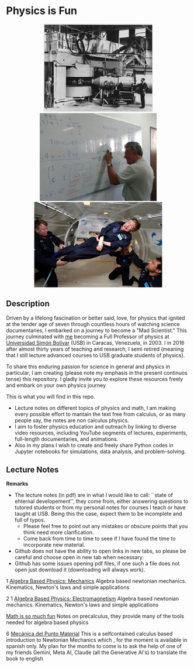 <p align="center">
  <H1> Physics is Fun </H1>
</p>

<p align="center">
  <img src="pics/Berkeley_60-inch_cyclotron.jpg" width="300" title="hover text">
  <img src="pics/Jesus-Esteban_MIC119.jpg" width="320" title="hover text">
  <img src="pics/Hawking_in_Zero_Gravity_NASA.jpg" width="350" title="hover text">
</p>




## Description

Driven by a lifelong fascination or better said, love, for physics that ignited at the tender age of seven through countless hours of watching science documentaries, I embarked on a journey to become a "Mad Scientist." This journey culminated with [me](https://sites.google.com/view/marioicaicedo) becoming a Full Professor of physics at [Universidad Simón Bolívar](http://www.usb.ve) (USB) in Caracas, Venezuela, in 2003. I in 2016 after almost thirty years of teaching and research, I semi retired (meaning that I still lecture advanced courses to USB graduate students of physics).

To share this enduring passion for science in general and physics in particular, I am creating (please note my emphasis in the present continuos tense) this repository. I gladly invite you to explore these resources freely and embark on your own physics journey

This is what you will find in this repo. 

*  Lecture notes on different topics of physics and math, I am making every possible effort to mantain the text free from calculus, or as many people say, the notes are non calculus physics.
*  I aim to foster physics education and outreach by linking to diverse video resources, including YouTube segments of lectures, experiments, full-length documentaries, and animations.
*  Also in my plans I wish to create and freely share Python codes in Jupyter notebooks for simulations, data analysis, and problem-solving.  


## Lecture Notes

**Remarks** 

* The lecture notes (in pdf) are in what I would like to call: ``state of ehternal developement'', they come from, either answering questions to tutored students or from my personal notes for courses I teach or have taught at USB. Being this the case, expect them to be incomplete and full of typos.
  * Please feel free to point out any mistakes or obscure points that you think need more clarification.
  * Come back from time to time to seee if I have found the time to incorporate new material.
* Github does not have the ability to open links in new  tabs, so please be careful and choose open in new tab when necessary.
* Github has some issues opening pdf files, if one such a file does not open just download it (downloading will always work).

  

1 [Algebra Based Physics: Mechanics](docs/Algebra_Based_Physics_MECHANICS.pdf) Algebra based newtonian mechanics. Kinematics, Newton's laws and simple applications

2 1 [Algebra Based Physics: Electromagnetism](docs/Algebra_Based_Physics_MECHANICS.pdf) Algebra based newtonian mechanics. Kinematics, Newton's laws and simple applications

[Math is so much fun](docs/M_is_Fun.pdf) Notes on precalculus, they provide many of the tools needed for algebra based physics


6 [Mecánica del Punto Material](docs/Mecanica_del_Punto_Material.pdf) This is a selfcontained calculus based introduction to Newtonian Mechanics which , for the moment is available in spanish only. My plan for the months to come is to ask the help of one of my friends Gemini, Meta AI, Claude (all the Generative AI's) to translate the book to english 
